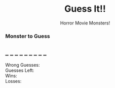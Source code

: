 <!DOCTYPE html>
<html lang="en">
<head>
    <meta charset="UTF-8">
    <title>Guess It Game|T.Hamilton</title>
    <link rel="stylesheet" href="assets/reset.css">
    <!-- Latest compiled and minified CSS -->
    <link rel="stylesheet" href="https://maxcdn.bootstrapcdn.com/bootstrap/3.3.7/css/bootstrap.min.css" integrity="sha384-BVYiiSIFeK1dGmJRAkycuHAHRg32OmUcww7on3RYdg4Va+PmSTsz/K68vbdEjh4u" crossorigin="anonymous">
    <link rel="stylesheet" href="assets/style.css">
    <!-- Font -->
    <link href="https://fonts.googleapis.com/css?family=Creepster" rel="stylesheet">

</head>
<body>

<div class="container"> 
    <div class="jumbotron jumbotron-fluid">
        <div class="container">
          <center><h1 class="display-3">Guess It!!</h1>
          <p class="lead">Horror Movie Monsters!</p></center>
        </div>
    </div> 
  <div class="bgImage">
    <div class="panel panel-default">
        <div class="panel-heading">
            <h3 class="panel-title">Monster to Guess</h3>
        </div>
        <div class="panel-body">
            <h2 id="wordToGuess">_ _ _ _ _ _ _ _ _</h2>
        </div>
    </div>
    <div class="panel panel-default">
        <div class="panel-body">
            Wrong Guesses: <span id="wrongGuess"></span>
        </div>
    </div>
    <div class="panel panel-default">
        <div class="panel-body">
            Guesses Left: <span id="guessLeft"></span>
        </div>
    </div>
    <div class="panel panel-default">
        <div class="panel-body">
            Wins: <span id="wins"></span>
        </div>
    </div>  
    <div class="panel panel-default">
        <div class="panel-body">
            Losses: <span id="losses"></span>
        </div>
    </div> 
  </div>  
</div>   

<script src="function.js"></script>

 
</body>
</html>